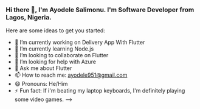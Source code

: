 ### Hi there 👋, I'm Ayodele Salimonu. I'm Software Developer from Lagos, Nigeria.

Here are some ideas to get you started:

- 🔭 I’m currently working on Delivery App With Flutter
- 🌱 I’m currently learning Node.js
- 👯 I’m looking to collaborate on Flutter
- 🤔 I’m looking for help with Azure
- 💬 Ask me about Flutter
- 📫 How to reach me: ayodele951@gmail.com
- 😄 Pronouns: He/Him
- ⚡ Fun fact: If i'm beating my laptop keyboards, I'm definitely playing some video games.
-->
